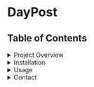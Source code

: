 # DayPost

## Table of Contents
<details markdown="1"> 
<summary>Project Overview
</summary>

Built on the Flask framework, **DayPost** is a real-time messaging application crafted to streamline and enhance swift chat conversations. Its user-friendly interface empowers users to engage in instant messaging effortlessly.

**DayPost**, powered by Flask, establishes a robust foundation for real-time chat applications. This foundation allows users to concentrate on meaningful conversations with friends, colleagues, or anyone they wish to connect with in real time.

**DayPost** contains user-centric features, including a secure login/register system, user-following functionality, and a blog posting feature. It is built for real-time communication and simplifies the process of chatting with others.
</details>


<details markdown="1"> 
<summary>Installation
</summary>

To get started with **DayPost**, follow these steps to install and set up the project in your local development environment:

1. **Clone the Repository**: 
   - Clone the DayPost repository from GitHub using the following command:
     ```
     git clone https://github.com/NeelarghyaK/DayPost.git
     ```

2. **Navigate to the Project Directory**: 
   - Move into the project directory using the following command:
     ```
     cd DayPost
     ```

3. **Create and Activate a Virtual Environment (Optional but Recommended)**: 
   - To manage dependencies effectively, consider using a virtual environment. Use the following commands to create and activate one:

For Windows:
python -m venv venv
venv\Scripts\activate

For macOS/Linux:
python3 -m venv venv
source venv/bin/activate


4. **Initialize the Database**: 
- **DayPost** uses a database to store chat messages and user information. Initialize the database by running these commands:
  ```
  flask db init
  flask db migrate
  flask db upgrade
  ```

5. **Start the Flask Development Server**: 
- Launch the Flask development server with the following command:
  ```
  flask run
  ```

6. **Access DayPost**: 
- Open your web browser and visit http://localhost:8030 to access DayPost locally. You'll see the **DayPost** chat interface.

These instructions assume you have Python and pip installed on your system.
</details>
<details markdown="1"> 
<summary>Usage
</summary>

To use DayPost effectively, follow these guidelines:

1. **Registration**: Start by registering for a new account on DayPost. Provide the necessary details to create your account.

2. **Login**: After registering, log in to your account using your credentials. DayPost will authenticate your credentials and grant you access to the chat interface.

3. **Chat Conversations**: Use the chat interface to engage in real-time conversations with other users. Select a user from the list, type your message, and click "Send" to initiate a chat.

4. **Receive Messages**: Messages sent to you will appear in the chat interface.

5. **Log Out**: Log out of your DayPost account when you're done with your chat session to keep your account secure.

</details>

<details markdown="1"> 
<summary>Contact
</summary>

Feel free to drop suggestions at neelarghyak10@gmail.com
</details>
